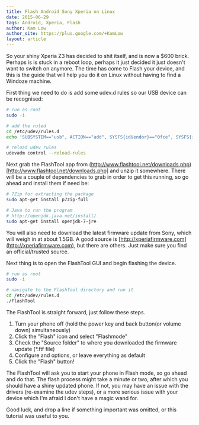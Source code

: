 ```yaml
---
title: Flash Android Sony Xperia on Linux
date: 2015-06-29
tags: Android, Xperia, Flash
author: Kam Low
author_site: https://plus.google.com/+KamLow
layout: article
---
```


So your shiny Xperia Z3 has decided to shit itself, and is now a $600 brick. Perhaps is is stuck in a reboot loop, perhaps it just decided it just doesn't want to switch on anymore. The time has come to Flash your device, and this is the guide that will help you do it on Linux without having to find a Windoze machine.

First thing we need to do is add some udev.d rules so our USB device can be recognised:

~~~ bash
# run as root
sudo -i

# add the ruled
cd /etc/udev/rules.d
echo 'SUBSYSTEM=="usb", ACTION=="add", SYSFS{idVendor}=="0fce", SYSFS{idProduct}=="*", MODE="0777"' > 63-sonyxperia.rules

# reload udev rules
udevadm control --reload-rules
~~~

Next grab the FlashTool app from (http://www.flashtool.net/downloads.php)[http://www.flashtool.net/downloads.php] and unzip it somewhere. There will be a couple of dependencies to grab in order to get this running, so go ahead and install them if need be:

~~~ bash
# 7Zip for extracting the package
sudo apt-get install p7zip-full

# Java to run the program
# http://openjdk.java.net/install/
sudo apt-get install openjdk-7-jre
~~~

You will also need to download the latest firmware update from Sony, which will weigh in at about 1.5GB. A good source is [http://xperiafirmware.com](http://xperiafirmware.com), but there are others. Just make sure you find an official/trusted source.

Next thing is to open the FlashTool GUI and begin flashing the device.

~~~ bash
# run as root
sudo -i

# navigate to the FlashTool directory and run it
cd /etc/udev/rules.d
./FlashTool
~~~

The FlashTool is straight forward, just follow these steps.

1. Turn your phone off (hold the power key and back button(or volume down) simultaneously)
2. Click the "Flash" icon and select "Flashmode"
3. Check the "Source folder" to where you downloaded the firmware update (*.ftf file)
4. Configure and options, or leave everything as default
5. Click the "Flash" button!

The FlashTool will ask you to start your phone in Flash mode, so go ahead and do that. The flash process might take a minute or two, after which you should have a shiny updated phone. If not, you may have an issue with the drivers (re-examine the udev steps), or a more serious issue with your device which I'm afraid I don't have a magic wand for.

Good luck, and drop a line if something important was omitted, or this tutorial was useful to you.




